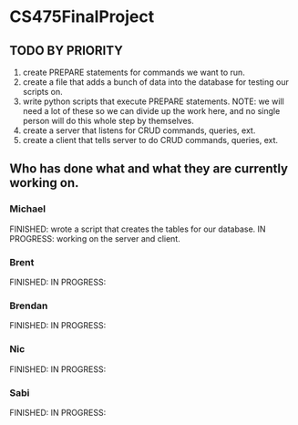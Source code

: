 # CS475FinalProject
## TODO BY PRIORITY
1. create PREPARE statements for commands we want to run.
2. create a file that adds a bunch of data into the database for testing our scripts on.
3. write python scripts that execute PREPARE statements. NOTE: we will need a lot of these so we can divide up the work here, and no single person will do this whole step by themselves.
5. create a server that listens for CRUD commands, queries, ext.
6. create a client that tells server to do CRUD commands, queries, ext.
## Who has done what and what they are currently working on.
### Michael
FINISHED: wrote a script that creates the tables for our database.
IN PROGRESS: working on the server and client.
### Brent
FINISHED:
IN PROGRESS:
### Brendan
FINISHED:
IN PROGRESS:
### Nic
FINISHED:
IN PROGRESS:
### Sabi
FINISHED:
IN PROGRESS:
